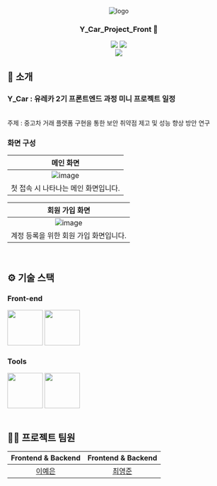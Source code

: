 <div align="center">

<!-- logo -->
![logo](https://github.com/user-attachments/assets/a3550694-c55d-4c54-adf0-477dd31f3eaa)


### Y_Car_Project_Front 🚗

[<img src="https://img.shields.io/badge/-readme.md-important?style=flat&logo=google-chrome&logoColor=white" />]() [<img src="https://img.shields.io/badge/release-v0.0.0-ㅎㄱㄷ두?style=flat&logo=google-chrome&logoColor=white" />]() 
<br/> [<img src="https://img.shields.io/badge/프로젝트 기간-2025.03.13~2025.03.21-fab2ac?style=flat&logo=&logoColor=white" />]()

</div> 

## 📝 소개
### Y_Car : 유레카 2기 프론트엔드 과정 미니 프로젝트 일정
<br />
주제 : 중고차 거래 플랫폼 구현을 통한 보안 취약점 제고 및 성능 향상 방안 연구
<br />

### 화면 구성
|메인 화면|
|:---:|
|![image](https://github.com/user-attachments/assets/d3b4e724-dbbe-4b49-a936-6811dd861961)|
|첫 접속 시 나타나는 메인 화면입니다.|


|회원 가입 화면|
|:---:|
|![image](https://github.com/user-attachments/assets/5b582417-76af-4fc4-929d-1120f37b9b32)|
|계정 등록을 위한 회원 가입 화면입니다.|

<br />

## ⚙ 기술 스택
### Front-end
<div>
<img src="https://github.com/yewon-Noh/readme-template/blob/main/skills/JavaScript.png?raw=true" width="80">
<img src="https://github.com/yewon-Noh/readme-template/blob/main/skills/React.png?raw=true" width="80">
</div>

### Tools
<div>
<img src="https://github.com/yewon-Noh/readme-template/blob/main/skills/Github.png?raw=true" width="80">
<img src="https://github.com/yewon-Noh/readme-template/blob/main/skills/Notion.png?raw=true" width="80">
</div>

<br />

## 💁‍♂️ 프로젝트 팀원
|Frontend & Backend|Frontend & Backend|
|:---:|:---:|
|[이예은](https://github.com/yeeun426)|[최영준](https://github.com/udwns310)|
